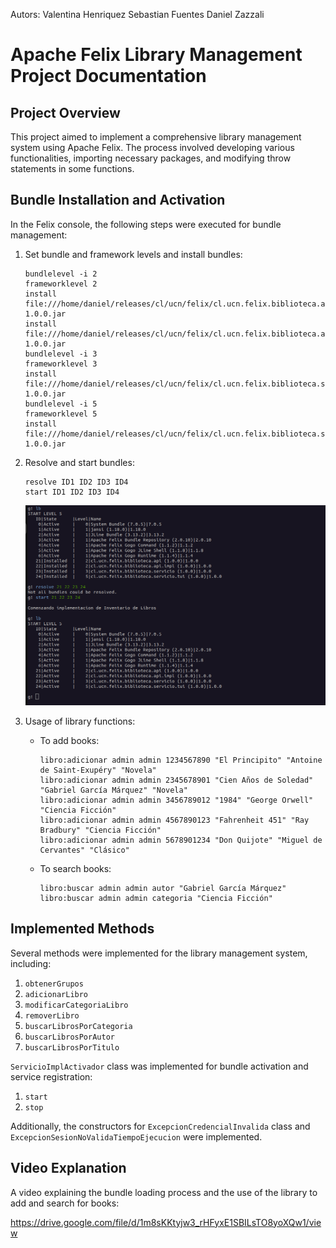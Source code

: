Autors:
Valentina Henriquez
Sebastian Fuentes
Daniel Zazzali

# Apache Felix Library Management Project Documentation

## Project Overview
This project aimed to implement a comprehensive library management system using Apache Felix. The process involved developing various functionalities, importing necessary packages, and modifying throw statements in some functions.

## Bundle Installation and Activation
In the Felix console, the following steps were executed for bundle management:

1. Set bundle and framework levels and install bundles:
   ```
   bundlelevel -i 2
   frameworklevel 2
   install file:///home/daniel/releases/cl/ucn/felix/cl.ucn.felix.biblioteca.api/1.0.0/cl.ucn.felix.biblioteca.api-1.0.0.jar    
   install file:///home/daniel/releases/cl/ucn/felix/cl.ucn.felix.biblioteca.api.impl/1.0.0/cl.ucn.felix.biblioteca.api.impl-1.0.0.jar 
   bundlelevel -i 3
   frameworklevel 3
   install file:///home/daniel/releases/cl/ucn/felix/cl.ucn.felix.biblioteca.servicio/1.0.0/cl.ucn.felix.biblioteca.servicio-1.0.0.jar  
   bundlelevel -i 5
   frameworklevel 5
   install file:///home/daniel/releases/cl/ucn/felix/cl.ucn.felix.biblioteca.servicio.tui/1.0.0/cl.ucn.felix.biblioteca.servicio.tui-1.0.0.jar    
   ```

2. Resolve and start bundles:
   ```
   resolve ID1 ID2 ID3 ID4
   start ID1 ID2 ID3 ID4
   ```
   ![Bundles instalados y activos](lb.png)

   
3. Usage of library functions:
   - To add books:
     ```
     libro:adicionar admin admin 1234567890 "El Principito" "Antoine de Saint-Exupéry" "Novela"
     libro:adicionar admin admin 2345678901 "Cien Años de Soledad" "Gabriel García Márquez" "Novela"
     libro:adicionar admin admin 3456789012 "1984" "George Orwell" "Ciencia Ficción"
     libro:adicionar admin admin 4567890123 "Fahrenheit 451" "Ray Bradbury" "Ciencia Ficción"
     libro:adicionar admin admin 5678901234 "Don Quijote" "Miguel de Cervantes" "Clásico"
     ```

   - To search books:
     ```
     libro:buscar admin admin autor "Gabriel García Márquez"
     libro:buscar admin admin categoria "Ciencia Ficción"
     ```

## Implemented Methods
Several methods were implemented for the library management system, including:

1. `obtenerGrupos`
2. `adicionarLibro`
3. `modificarCategoriaLibro`
4. `removerLibro`
5. `buscarLibrosPorCategoria`
6. `buscarLibrosPorAutor`
7. `buscarLibrosPorTitulo`

`ServicioImplActivador` class was implemented for bundle activation and service registration:

1. `start`
2. `stop`

Additionally, the constructors for `ExcepcionCredencialInvalida` class and `ExcepcionSesionNoValidaTiempoEjecucion` were implemented.

## Video Explanation
A video explaining the bundle loading process and the use of the library to add and search for books:

https://drive.google.com/file/d/1m8sKKtyjw3_rHFyxE1SBILsTO8yoXQw1/view
